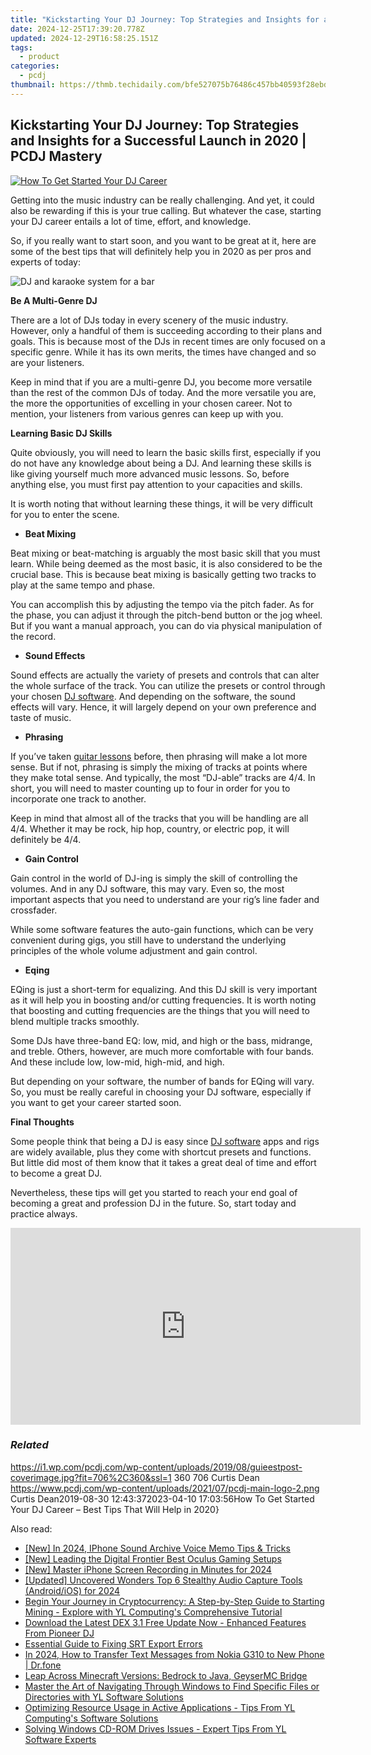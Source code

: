 ```yaml
---
title: "Kickstarting Your DJ Journey: Top Strategies and Insights for a Successful Launch in 2020 | PCDJ Mastery"
date: 2024-12-25T17:39:20.778Z
updated: 2024-12-29T16:58:25.151Z
tags:
  - product
categories:
  - pcdj
thumbnail: https://thmb.techidaily.com/bfe527075b76486c457bb40593f28ebdf4420fa39a7d079da9e7faa5dde71ba1.jpg
---
```


## Kickstarting Your DJ Journey: Top Strategies and Insights for a Successful Launch in 2020 | PCDJ Mastery

[![How To Get Started Your DJ Career](https://i1.wp.com/pcdj.com/wp-content/uploads/2019/08/guieestpost-coverimage.jpg?resize=706%2C321&ssl=1)](https://i1.wp.com/pcdj.com/wp-content/uploads/2019/08/guieestpost-coverimage.jpg?fit=706%2C360&ssl=1 "How To Get Started Your DJ Career")

Getting into the music industry can be really challenging. And yet, it could also be rewarding if this is your true calling. But whatever the case, starting your DJ career entails a lot of time, effort, and knowledge.

So, if you really want to start soon, and you want to be great at it, here are some of the best tips that will definitely help you in 2020 as per pros and experts of today:

![DJ and karaoke system for a bar](https://i0.wp.com/pcdj.com/wp-content/uploads/2019/05/dex3-venue-square.jpg?fit=300%2C300&ssl=1 "DJ and karaoke system for a bar")

**Be A Multi-Genre DJ**

There are a lot of DJs today in every scenery of the music industry. However, only a handful of them is succeeding according to their plans and goals. This is because most of the DJs in recent times are only focused on a specific genre. While it has its own merits, the times have changed and so are your listeners.

Keep in mind that if you are a multi-genre DJ, you become more versatile than the rest of the common DJs of today. And the more versatile you are, the more the opportunities of excelling in your chosen career. Not to mention, your listeners from various genres can keep up with you.

**Learning Basic DJ Skills**

Quite obviously, you will need to learn the basic skills first, especially if you do not have any knowledge about being a DJ. And learning these skills is like giving yourself much more advanced music lessons. So, before anything else, you must first pay attention to your capacities and skills.

It is worth noting that without learning these things, it will be very difficult for you to enter the scene.

* **Beat Mixing**

Beat mixing or beat-matching is arguably the most basic skill that you must learn. While being deemed as the most basic, it is also considered to be the crucial base. This is because beat mixing is basically getting two tracks to play at the same tempo and phase.

You can accomplish this by adjusting the tempo via the pitch fader. As for the phase, you can adjust it through the pitch-bend button or the jog wheel. But if you want a manual approach, you can do via physical manipulation of the record.

* **Sound Effects**

Sound effects are actually the variety of presets and controls that can alter the whole surface of the track. You can utilize the presets or control through your chosen [DJ software](https://tools.techidaily.com/pcdj/products/). And depending on the software, the sound effects will vary. Hence, it will largely depend on your own preference and taste of music.

* **Phrasing**

If you’ve taken [guitar lessons](https://www.sagemusic.co/guitar-lessons-nyc/) before, then phrasing will make a lot more sense. But if not, phrasing is simply the mixing of tracks at points where they make total sense. And typically, the most “DJ-able” tracks are 4/4\. In short, you will need to master counting up to four in order for you to incorporate one track to another.

Keep in mind that almost all of the tracks that you will be handling are all 4/4\. Whether it may be rock, hip hop, country, or electric pop, it will definitely be 4/4.

* **Gain Control**

Gain control in the world of DJ-ing is simply the skill of controlling the volumes. And in any DJ software, this may vary. Even so, the most important aspects that you need to understand are your rig’s line fader and crossfader.

While some software features the auto-gain functions, which can be very convenient during gigs, you still have to understand the underlying principles of the whole volume adjustment and gain control.

* **Eqing**

EQing is just a short-term for equalizing. And this DJ skill is very important as it will help you in boosting and/or cutting frequencies. It is worth noting that boosting and cutting frequencies are the things that you will need to blend multiple tracks smoothly.

Some DJs have three-band EQ: low, mid, and high or the bass, midrange, and treble. Others, however, are much more comfortable with four bands. And these include low, low-mid, high-mid, and high.

But depending on your software, the number of bands for EQing will vary. So, you must be really careful in choosing your DJ software, especially if you want to get your career started soon.

**Final Thoughts**

Some people think that being a DJ is easy since [DJ software](https://tools.techidaily.com/pcdj/products/) apps and rigs are widely available, plus they come with shortcut presets and functions. But little did most of them know that it takes a great deal of time and effort to become a great DJ.

Nevertheless, these tips will get you started to reach your end goal of becoming a great and profession DJ in the future. So, start today and practice always.

<!-- affiliate ads begin -->
<iframe width="560" height="315" src="https://www.youtube.com/embed/1KKovVi9epE?si=EF7KA7b4KsEpWA-M" title="YouTube video player" frameborder="0" allow="accelerometer; autoplay; clipboard-write; encrypted-media; gyroscope; picture-in-picture; web-share" referrerpolicy="strict-origin-when-cross-origin" allowfullscreen></iframe>
<!-- affiliate ads end -->

### _Related_

https://i1.wp.com/pcdj.com/wp-content/uploads/2019/08/guieestpost-coverimage.jpg?fit=706%2C360&ssl=1 360 706 Curtis Dean https://www.pcdj.com/wp-content/uploads/2021/07/pcdj-main-logo-2.png Curtis Dean2019-08-30 12:43:372023-04-10 17:03:56How To Get Started Your DJ Career – Best Tips That Will Help in 2020}

<ins class="adsbygoogle"
     style="display:block"
     data-ad-format="autorelaxed"
     data-ad-client="ca-pub-7571918770474297"
     data-ad-slot="1223367746"></ins>

<ins class="adsbygoogle"
     style="display:block"
     data-ad-client="ca-pub-7571918770474297"
     data-ad-slot="8358498916"
     data-ad-format="auto"
     data-full-width-responsive="true"></ins>

<span class="atpl-alsoreadstyle">Also read:</span>
<div><ul>
<li><a href="https://desktop-recording.techidaily.com/new-in-2024-iphone-sound-archive-voice-memo-tips-and-tricks/"><u>[New] In 2024, IPhone Sound Archive Voice Memo Tips & Tricks</u></a></li>
<li><a href="https://extra-guidance.techidaily.com/new-leading-the-digital-frontier-best-oculus-gaming-setups/"><u>[New] Leading the Digital Frontier Best Oculus Gaming Setups</u></a></li>
<li><a href="https://screen-activity-recording.techidaily.com/new-master-iphone-screen-recording-in-minutes-for-2024/"><u>[New] Master iPhone Screen Recording in Minutes for 2024</u></a></li>
<li><a href="https://screen-capture.techidaily.com/updated-uncovered-wonders-top-6-stealthy-audio-capture-tools-androidios-for-2024/"><u>[Updated] Uncovered Wonders Top 6 Stealthy Audio Capture Tools (Android/iOS) for 2024</u></a></li>
<li><a href="https://win-hot.techidaily.com/begin-your-journey-in-cryptocurrency-a-step-by-step-guide-to-starting-mining-explore-with-yl-computings-comprehensive-tutorial/"><u>Begin Your Journey in Cryptocurrency: A Step-by-Step Guide to Starting Mining - Explore with YL Computing's Comprehensive Tutorial</u></a></li>
<li><a href="https://win-hot.techidaily.com/download-the-latest-dex-31-free-update-now-enhanced-features-from-pioneer-dj/"><u>Download the Latest DEX 3.1 Free Update Now - Enhanced Features From Pioneer DJ</u></a></li>
<li><a href="https://extra-hints.techidaily.com/essential-guide-to-fixing-srt-export-errors/"><u>Essential Guide to Fixing SRT Export Errors</u></a></li>
<li><a href="https://android-transfer.techidaily.com/in-2024-how-to-transfer-text-messages-from-nokia-g310-to-new-phone-drfone-by-drfone-transfer-from-android-transfer-from-android/"><u>In 2024, How to Transfer Text Messages from Nokia G310 to New Phone | Dr.fone</u></a></li>
<li><a href="https://games-able.techidaily.com/leap-across-minecraft-versions-bedrock-to-java-geysermc-bridge/"><u>Leap Across Minecraft Versions: Bedrock to Java, GeyserMC Bridge</u></a></li>
<li><a href="https://win-hot.techidaily.com/master-the-art-of-navigating-through-windows-to-find-specific-files-or-directories-with-yl-software-solutions/"><u>Master the Art of Navigating Through Windows to Find Specific Files or Directories with YL Software Solutions</u></a></li>
<li><a href="https://win-hot.techidaily.com/optimizing-resource-usage-in-active-applications-tips-from-yl-computings-software-solutions/"><u>Optimizing Resource Usage in Active Applications - Tips From YL Computing's Software Solutions</u></a></li>
<li><a href="https://win-hot.techidaily.com/solving-windows-cd-rom-drives-issues-expert-tips-from-yl-software-experts/"><u>Solving Windows CD-ROM Drives Issues - Expert Tips From YL Software Experts</u></a></li>
</ul></div>


